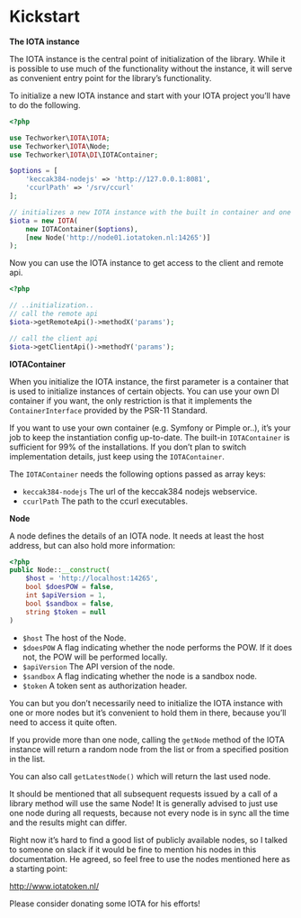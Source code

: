 # Kickstart

**The IOTA instance**

The IOTA instance is the central point of initialization of the library. While 
it is possible to use much of the functionality without the instance, it will 
serve as convenient entry point for the library’s functionality.

To initialize a new IOTA instance and start with your IOTA project you’ll have 
to do the following.

```php
<?php

use Techworker\IOTA\IOTA;
use Techworker\IOTA\Node;
use Techworker\IOTA\DI\IOTAContainer;

$options = [
    'keccak384-nodejs' => 'http://127.0.0.1:8081',
    'ccurlPath' => '/srv/ccurl'
];

// initializes a new IOTA instance with the built in container and one iota node
$iota = new IOTA(
    new IOTAContainer($options), 
    [new Node('http://node01.iotatoken.nl:14265')]
);
```

Now you can use the IOTA instance to get access to the client and remote api. 

```php
<?php

// ..initialization..
// call the remote api
$iota->getRemoteApi()->methodX('params');

// call the client api
$iota->getClientApi()->methodY('params');
```

**IOTAContainer**

When you initialize the IOTA instance, the first parameter is a container that 
is used to initialize instances of certain objects. You can use your own DI 
container if you want, the only restriction is that it implements the 
`ContainerInterface` provided by the PSR-11 Standard.

If you want to use your own container (e.g. Symfony or Pimple or..), it’s your 
job to keep the instantiation config up-to-date. The built-in `IOTAContainer` 
is sufficient for 99% of the installations. If you don’t plan to switch 
implementation details, just keep using the `IOTAContainer`.

The `IOTAContainer` needs the following options passed as array keys:

- `keccak384-nodejs` The url of the keccak384 nodejs webservice.
- `ccurlPath` The path to the ccurl executables.

**Node**

A node defines the details of an IOTA node. It needs at least the host address, 
but can also hold more information:

```php
<?php
public Node::__construct(
    $host = 'http://localhost:14265',
    bool $doesPOW = false,
    int $apiVersion = 1,
    bool $sandbox = false,
    string $token = null
)
```

- `$host` The host of the Node.
- `$doesPOW` A flag indicating whether the node performs the POW. If it does 
   not, the POW will be performed locally.
- `$apiVersion`  The API version of the node.
- `$sandbox`  A flag indicating whether the node is a sandbox node.
- `$token` A token sent as authorization header.

You can but you don’t necessarily need to initialize the IOTA instance with one 
or more nodes but it’s convenient to hold them in there, because you’ll need to 
access it quite often. 

If you provide more than one node, calling the `getNode` method of the IOTA 
instance will return a random node from the list or from a specified position in 
the list.

You can also call `getLatestNode()` which will return the last used node.

It should be mentioned that all subsequent requests issued by a call of a 
library method will use the same Node! It is generally advised to just use one 
node during all requests, because not every node is in sync all the time and 
the results might can differ.

Right now it’s hard to find a good list of publicly available nodes, so I talked 
to someone on slack if it would be fine to mention his nodes in this 
documentation. He agreed, so feel free to use the nodes mentioned here as a 
starting point:

http://www.iotatoken.nl/

Please consider donating some IOTA for his efforts! 
